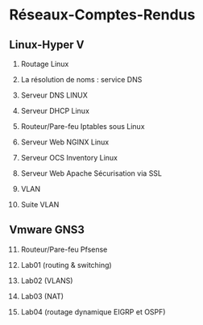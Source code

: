 # Réseaux-Comptes-Rendus 

## Linux-Hyper V

1. Routage Linux

2. La résolution de noms : service DNS

3. Serveur DNS LINUX

4. Serveur DHCP Linux

5. Routeur/Pare-feu Iptables sous Linux

6. Serveur Web NGINX Linux

7. Serveur OCS Inventory Linux

8. Serveur Web Apache Sécurisation via SSL

9. VLAN

10. Suite VLAN

## Vmware GNS3

11. Routeur/Pare-feu Pfsense

12. Lab01 (routing & switching)

13. Lab02 (VLANS)

14. Lab03 (NAT)

15. Lab04 (routage dynamique EIGRP et OSPF)